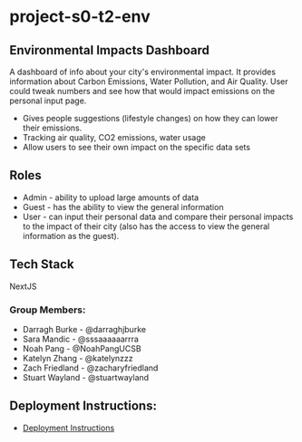 # project-s0-t2-env

## Environmental Impacts Dashboard

A dashboard of info about your city's environmental impact. It provides information about Carbon Emissions, Water Pollution, and Air Quality. User could tweak numbers and see how that would impact emissions on the personal input page.

- Gives people suggestions (lifestyle changes) on how they can lower their emissions.
- Tracking air quality, CO2 emissions, water usage
- Allow users to see their own impact on the specific data sets

## Roles

- Admin - ability to upload large amounts of data
- Guest - has the ability to view the general information
- User - can input their personal data and compare their personal impacts to the impact of their city (also has the access to view the general information as the guest).

## Tech Stack

NextJS

### Group Members:

- Darragh Burke - @darraghjburke
- Sara Mandic - @sssaaaaaarrra
- Noah Pang - @NoahPangUCSB
- Katelyn Zhang - @katelynzzz
- Zach Friedland - @zacharyfriedland
- Stuart Wayland - @stuartwayland

## Deployment Instructions:

- [Deployment Instructions](./docs/DEPLOY.md)

